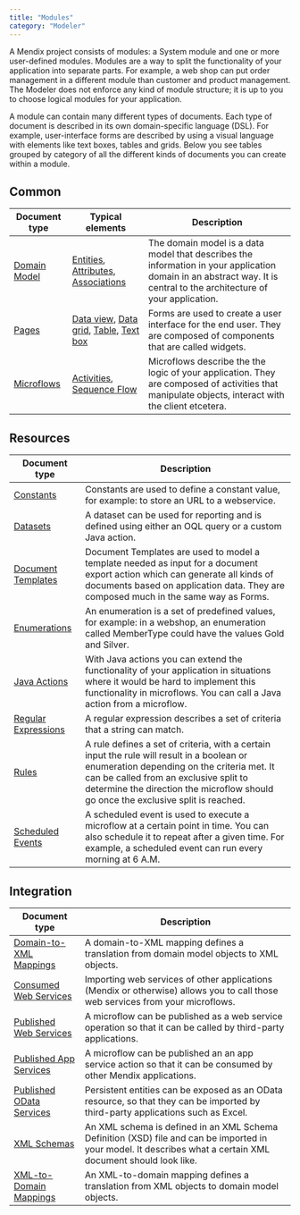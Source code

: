 ```yaml
---
title: "Modules"
category: "Modeler"
---
```



A Mendix project consists of modules: a System module and one or more user-defined modules. Modules are a way to split the functionality of your application into separate parts. For example, a web shop can put order management in a different module than customer and product management. The Modeler does not enforce any kind of module structure; it is up to you to choose logical modules for your application.

A module can contain many different types of documents. Each type of document is described in its own domain-specific language (DSL). For example, user-interface forms are described by using a visual language with elements like text boxes, tables and grids. Below you see tables grouped by category of all the different kinds of documents you can create within a module.

## Common

Document type                | Typical elements                                                              | Description
---------------------------- | ----------------------------------------------------------------------------- | ---------------------------------------------------------------------------------------------------------------------------------------------------------------------
[Domain Model](domain-model) | [Entities](entities), [Attributes](attributes), [Associations](associations)                                      | The domain model is a data model that describes the information in your application domain in an abstract way. It is central to the architecture of your application.
[Pages](pages)                      | [Data view](data-view), [Data grid](data-grid), [Table](table), [Text box](text-box) | Forms are used to create a user interface for the end user. They are composed of components that are called widgets.
[Microflows](microflows)               | [Activities](activities), [Sequence Flow](sequence-flow)                                  | Microflows describe the the logic of your application. They are composed of activities that manipulate objects, interact with the client etcetera.


## Resources

Document type                              | Description
------------------------------------------ | ------------------------------------------
[Constants](constants)                                | Constants are used to define a constant value, for example: to store an URL to a webservice.
[Datasets](data-sets)                     | A dataset can be used for reporting and is defined using either an OQL query or a custom Java action.
[Document Templates](document-templates)   | Document Templates are used to model a template needed as input for a document export action which can generate all kinds of documents based on application data. They are composed much in the same way as Forms.
[Enumerations](enumerations)                            | An enumeration is a set of predefined values, for example: in a webshop, an enumeration called MemberType could have the values Gold and Silver.
[Java Actions](java-actions)               | With Java actions you can extend the functionality of your application in situations where it would be hard to implement this functionality in microflows. You can call a Java action from a microflow.
[Regular Expressions](regular-expressions) | A regular expression describes a set of criteria that a string can match.
[Rules](rules)                                    | A rule defines a set of criteria, with a certain input the rule will result in a boolean or enumeration depending on the criteria met. It can be called from an exclusive split to determine the direction the microflow should go once the exclusive split is reached.
[Scheduled Events](scheduled-events)       | A scheduled event is used to execute a microflow at a certain point in time. You can also schedule it to repeat after a given time. For example, a scheduled event can run every morning at 6 A.M.


## Integration

Document type                                        | Description
---------------------------------------------------- | -------------------------------------------------------------------------------------------------------------------------------------------------------------
[Domain-to-XML Mappings](domain-to-xml-mappings)     | A domain-to-XML mapping defines a translation from domain model objects to XML objects.
[Consumed Web Services](consumed-web-services)       | Importing web services of other applications (Mendix or otherwise) allows you to call those web services from your microflows.
[Published Web Services](published-web-services)     | A microflow can be published as a web service operation so that it can be called by third-party applications.
[Published App Services](published-app-services)     | A microflow can be published an an app service action so that it can be consumed by other Mendix applications.
[Published OData Services](published-odata-services) | Persistent entities can be exposed as an OData resource, so that they can be imported by third-party applications such as Excel.
[XML Schemas](xml-schemas)                           | An XML schema is defined in an XML Schema Definition (XSD) file and can be imported in your model. It describes what a certain XML document should look like.
[XML-to-Domain Mappings](xml-to-domain-mappings)     | An XML-to-domain mapping defines a translation from XML objects to domain model objects.
